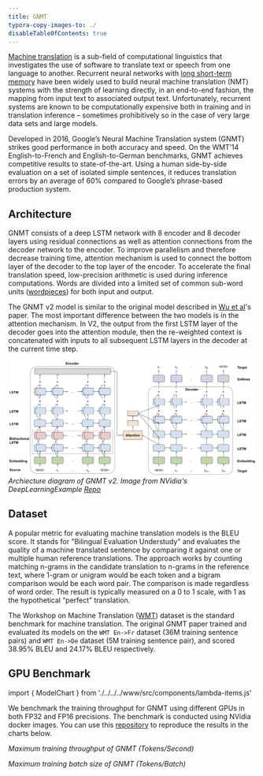 ```yaml
---
title: GNMT
typora-copy-images-to: ./
disableTableOfContents: true
---
```


[Machine translation](https://en.wikipedia.org/wiki/Machine_translation) is a sub-field of computational linguistics that investigates the use of software to translate text or speech from one language to another. Recurrent neural networks with [long short-term memory](https://www.bioinf.jku.at/publications/older/2604.pdf) have been widely used to build neural machine translation (NMT) systems with the strength of learning directly, in an end-to-end fashion, the mapping from input text to associated output text. Unfortunately, recurrent systems are known to be computationally expensive both in training and in translation inference – sometimes prohibitively so in the case of very large data sets and large models.

Developed in 2016, Google’s Neural Machine Translation system (GNMT) strikes good performance in both accuracy and speed. On the WMT’14 English-to-French and English-to-German benchmarks, GNMT achieves competitive results to state-of-the-art. Using a human side-by-side evaluation on a set of isolated simple sentences, it reduces translation errors by an average of 60% compared to Google’s phrase-based production system.



## Architecture

GNMT consists of a deep LSTM network with 8 encoder and 8 decoder layers using residual connections as well as attention connections from the decoder network to the encoder. To improve parallelism and therefore decrease training time, attention mechanism is used to connect the bottom layer of the decoder to the top layer of the encoder. To accelerate the final translation speed, low-precision arithmetic is used during inference computations. Words are divided into a limited set of common sub-word units ([wordpieces](https://github.com/google/sentencepiece)) for both input and output.

The GNMT v2 model is similar to the original model described in [Wu et al](https://arxiv.org/abs/1609.08144)'s paper. The most important difference between the two models is in the attention mechanism. In V2, the output from the first LSTM layer of the decoder goes into the attention module, then the re-weighted context is concatenated with inputs to all subsequent LSTM layers in the decoder at the current time step.

![GNMT](gnmt.png)
*Archiecture diagram of GNMT v2. Image from NVidia's DeepLearningExample [Repo](https://github.com/NVIDIA/DeepLearningExamples/tree/master/PyTorch/Translation/GNMT#model-overview)*

## Dataset

A popular metric for evaluating machine translation models is the BLEU score. It stands for "Bilingual Evaluation Understudy" and evaluates the quality of a machine translated sentence by comparing it against one or multiple human reference translations. The approach works by counting matching n-grams in the candidate translation to n-grams in the reference text, where 1-gram or unigram would be each token and a bigram comparison would be each word pair. The comparison is made regardless of word order. The result is typically measured on a 0 to 1 scale, with 1 as the hypothetical “perfect” translation.

The Workshop on Machine Translation ([WMT](http://www.statmt.org/wmt19/)) dataset is the standard benchmark for machine translation. The original GNMT paper trained and evaluated its models on the `WMT En->Fr` dataset (36M training sentence pairs) and `WMT En->De` dataset (5M training sentence pair), and scored 38.95% BLEU and 24.17% BLEU respectively. 



## GPU Benchmark

import { ModelChart } from './../../../www/src/components/lambda-items.js'

We benchmark the training throughput for GNMT using different GPUs in both FP32 and FP16 precisions. The benchmark is conducted using NVidia docker images. You can use this [repository](https://github.com/lambdal/deeplearning-benchmark) to reproduce the results in the charts below.


<ModelChart selected_model='gnmt' selected_gpu='V100' selected_metric="throughput"/>

*Maximum training throughput of GNMT (Tokens/Second)*


<ModelChart selected_model='gnmt' selected_gpu='V100' selected_metric="bs"/>

*Maximum training batch size of GNMT (Tokens/Batch)*
